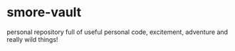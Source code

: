 # smore-vault
personal repository full of useful personal code, excitement, adventure and really wild things!
